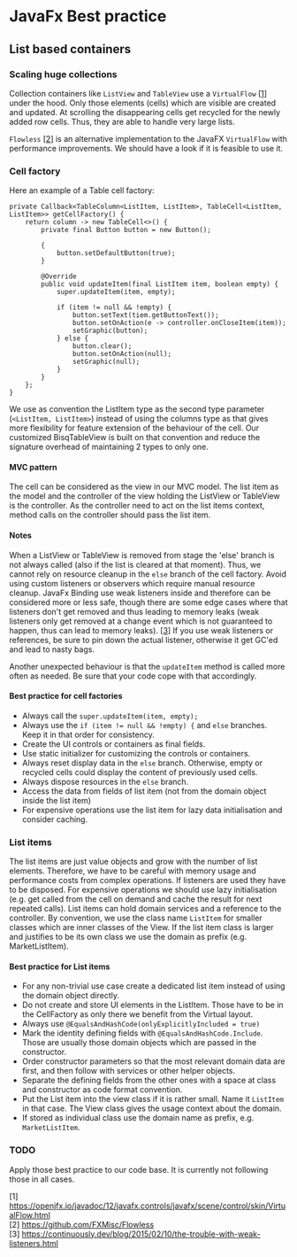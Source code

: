 # JavaFx Best practice

## List based containers

### Scaling huge collections

Collection containers like `ListView` and `TableView` use
a `VirtualFlow` [[1](https://openjfx.io/javadoc/12/javafx.controls/javafx/scene/control/skin/VirtualFlow.html)] under
the hood. Only those elements (cells) which are visible are created and updated.
At scrolling the disappearing cells get recycled for the newly added row cells. Thus, they are able to handle very large
lists.

`Flowless` [[2](https://github.com/FXMisc/Flowless)] is an alternative implementation to the JavaFX `VirtualFlow` with
performance improvements. We should have a look if it is feasible to use it.

### Cell factory

Here an example of a Table cell factory:

```
private Callback<TableColumn<ListItem, ListItem>, TableCell<ListItem, ListItem>> getCellFactory() {
    return column -> new TableCell<>() {
        private final Button button = new Button();

        {
            button.setDefaultButton(true);
        }

        @Override
        public void updateItem(final ListItem item, boolean empty) {
            super.updateItem(item, empty);

            if (item != null && !empty) {
                button.setText(tiem.getButtonText());
                button.setOnAction(e -> controller.onCloseItem(item));
                setGraphic(button);
            } else {
                button.clear();
                button.setOnAction(null);
                setGraphic(null);
            }
        }
    };
}
```

We use as convention the ListItem type as the second type parameter (`<ListItem, ListItem>`) instead of using the
columns type as that gives more flexibility for feature extension of the behaviour of the cell.
Our customized BisqTableView is built on that convention and reduce the signature overhead of maintaining 2 types to
only one.

#### MVC pattern

The cell can be considered as the view in our MVC model.
The list item as the model and the controller of the view holding the ListView or TableView is the controller.
As the controller need to act on the list items context, method calls on the controller should pass the list item.

#### Notes

When a ListView or TableView is removed from stage the 'else' branch is not always called (also if the list is
cleared at that moment). Thus, we cannot rely on resource cleanup in the `else` branch of the cell factory.
Avoid using custom listeners or observers which require manual resource cleanup.
JavaFx Binding use weak listeners inside and therefore can be considered more or less safe, though there are some
edge cases where that listeners don't get removed and thus leading to memory leaks (weak listeners only get removed
at a change event which is not guaranteed to happen, thus can lead to memory
leaks). [[3](https://continuously.dev/blog/2015/02/10/the-trouble-with-weak-listeners.html)]
If you use weak listeners or references, be sure to pin down the actual listener, otherwise it get GC'ed and lead to
nasty bags.

Another unexpected behaviour is that the `updateItem` method is called more often as needed. Be sure that your code cope
with that accordingly.

#### Best practice for cell factories

- Always call the `super.updateItem(item, empty);`
- Always use the `if (item != null && !empty) {` and `else` branches. Keep it in that order for consistency.
- Create the UI controls or containers as final fields.
- Use static initializer for customizing the controls or containers.
- Always reset display data in the `else` branch. Otherwise, empty or recycled cells could display the content of
  previously used cells.
- Always dispose resources in the `else` branch.
- Access the data from fields of list item (not from the domain object inside the list item)
- For expensive operations use the list item for lazy data initialisation and consider caching.

### List items

The list items are just value objects and grow with the number of list elements. Therefore, we have to be careful with
memory usage and performance costs from complex operations.
If listeners are used they have to be disposed.
For expensive operations we should use lazy initialisation (e.g. get called from the cell on demand and cache the result
for next repeated calls).
List items can hold domain services and a reference to the controller.
By convention, we use the class name `ListItem` for smaller classes which are inner classes of the View. If the list
item class is larger and justifies to be its own class we use the domain as prefix (e.g. MarketListItem).

#### Best practice for List items

- For any non-trivial use case create a dedicated list item instead of using the domain object directly.
- Do not create and store UI elements in the ListItem. Those have to be in the CellFactory as only there we benefit from
  the Virtual layout.
- Always use `@EqualsAndHashCode(onlyExplicitlyIncluded = true)`
- Mark the identity defining fields with `@EqualsAndHashCode.Include`. Those are usually those domain objects which are
  passed in the constructor.
- Order constructor parameters so that the most relevant domain data are first, and then follow with services or other
  helper objects.
- Separate the defining fields from the other ones with a space at class and constructor as code format convention.
- Put the List item into the view class if it is rather small. Name it `ListItem` in that case. The View class gives
  the usage context about the domain.
- If stored as individual class use the domain name as prefix, e.g. `MarketListItem`.

### TODO

Apply those best practice to our code base. It is currently not following those in all cases.

[1] https://openjfx.io/javadoc/12/javafx.controls/javafx/scene/control/skin/VirtualFlow.html<br>
[2] https://github.com/FXMisc/Flowless<br>
[3] https://continuously.dev/blog/2015/02/10/the-trouble-with-weak-listeners.html
